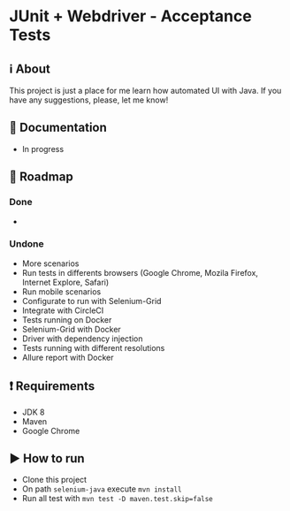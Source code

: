 # JUnit + Webdriver - Acceptance Tests

## :information_source: About

This project is just a place for me learn how automated UI with Java. If you have any suggestions, please, let me know!

## :book: Documentation

- In progress

## :rocket: Roadmap

### Done

- 

### Undone

- More scenarios 
- Run tests in differents browsers (Google Chrome, Mozila Firefox, Internet Explore, Safari)
- Run mobile scenarios
- Configurate to run with Selenium-Grid
- Integrate with CircleCI
- Tests running on Docker
- Selenium-Grid with Docker
- Driver with dependency injection
- Tests running with different resolutions
- Allure report with Docker

## :heavy_exclamation_mark: Requirements

- JDK 8
- Maven
- Google Chrome

## :arrow_forward: How to run

- Clone this project
- On path `selenium-java` execute `mvn install`
- Run all test with `mvn test -D maven.test.skip=false`
